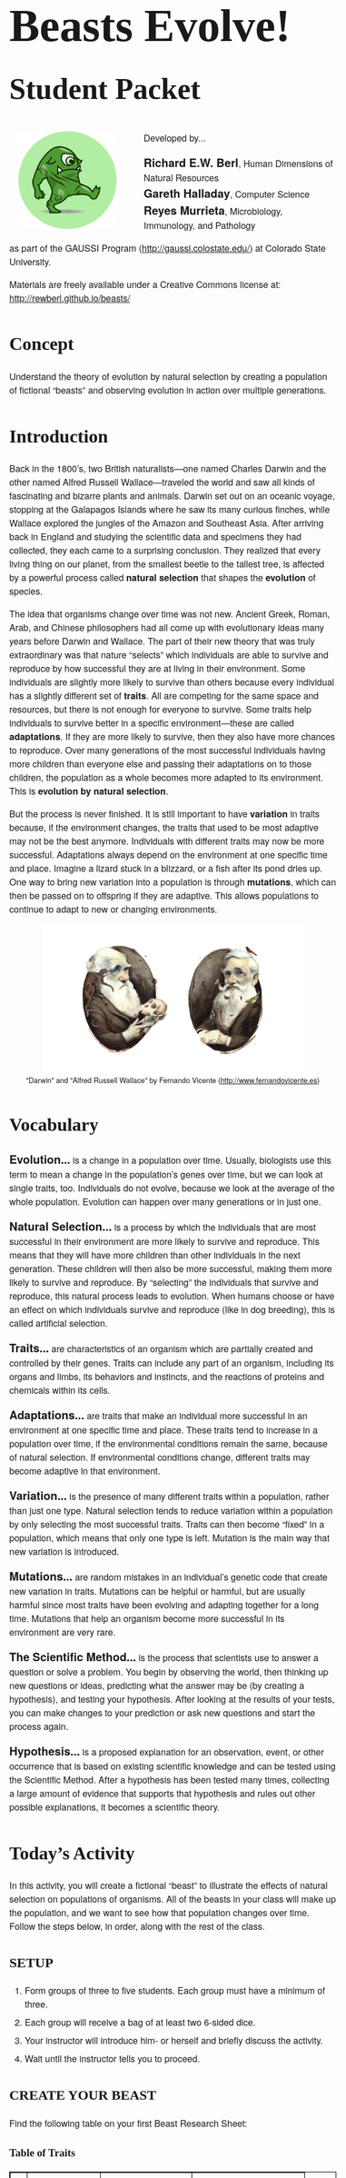 <style>
body {
  margin: 5%;
  font-family: "PT Sans", "Helvetica Neue", Helvetica, Arial, sans-serif;
  font-size: 16px;
  line-height: 1.5;
}
h1, h2, h3, h4, h5, h6 {
  font-family: "PT Serif", "Palatino Linotype", Palatino, serif;
}
.page-title {
  font-size: 5em;
  line-height: 0;
}
.page-stitle  {
  font-size: 3.25em;
}
.vocab {
  font-size: 1.25em;
  font-weight: bold;
}
table, th, td {
  border: 1px solid black;
  border-collapse: collapse;
}
table {
  width: 100%;
}
th, td {
  padding: 0.5em;
}
tr:nth-child(even) {
  background-color: #f2f2f2
}
li {
  margin: 0.5em 0;
}
</style>


<h1 class="page-title">Beasts Evolve!</h1>
<h1 class="page-stitle">Student Packet</h1>

<img src="monster_round.png" style="float: left; margin: 0em 3em 1em 1em; max-width: 30%;">

Developed by...

<span class="vocab">Richard E.W. Berl</span>, Human Dimensions of Natural Resources<br>
<span class="vocab">Gareth Halladay</span>, Computer Science<br>
<span class="vocab">Reyes Murrieta</span>, Microbiology, Immunology, and Pathology

as part of the GAUSSI Program (<a href="http://gaussi.colostate.edu/" target="_blank">http://gaussi.colostate.edu/</a>) at Colorado State University.

Materials are freely available under a Creative Commons license at: <a href="http://rewberl.github.io/beasts/" target="_blank">http://rewberl.github.io/beasts/</a>


# Concept

Understand the theory of evolution by natural selection by creating a population of fictional “beasts” and observing evolution in action over multiple generations.

# Introduction

Back in the 1800’s, two British naturalists—one named Charles Darwin and the other named Alfred Russell Wallace—traveled the world and saw all kinds of fascinating and bizarre plants and animals. Darwin set out on an oceanic voyage, stopping at the Galapagos Islands where he saw its many curious finches, while Wallace explored the jungles of the Amazon and Southeast Asia. After arriving back in England and studying the scientific data and specimens they had collected, they each came to a surprising conclusion. They realized that every living thing on our planet, from the smallest beetle to the tallest tree, is affected by a powerful process called **natural selection** that shapes the **evolution** of species.

The idea that organisms change over time was not new. Ancient Greek, Roman, Arab, and Chinese philosophers had all come up with evolutionary ideas many years before Darwin and Wallace. The part of their new theory that was truly extraordinary was that nature “selects” which individuals are able to survive and reproduce by how successful they are at living in their environment. Some individuals are slightly more likely to survive than others because every individual has a slightly different set of **traits**. All are competing for the same space and resources, but there is not enough for everyone to survive. Some traits help individuals to survive better in a specific environment—these are called **adaptations**. If they are more likely to survive, then they also have more chances to reproduce. Over many generations of the most successful individuals having more children than everyone else and passing their adaptations on to those children, the population as a whole becomes more adapted to its environment. This is **evolution by natural selection**.

But the process is never finished. It is still important to have **variation** in traits because, if the environment changes, the traits that used to be most adaptive may not be the best anymore. Individuals with different traits may now be more successful. Adaptations always depend on the environment at one specific time and place. Imagine a lizard stuck in a blizzard, or a fish after its pond dries up. One way to bring new variation into a population is through **mutations**, which can then be passed on to offspring if they are adaptive. This allows populations to continue to adapt to new or changing environments.

<img src="darwin-wallace.png" style="display: block; margin: auto; max-width: 80%;">
<div style="text-align: center; font-size: 0.8em;">"Darwin" and "Alfred Russell Wallace" by Fernando Vicente (<a href="http://www.fernandovicente.es" target="_blank">http://www.fernandovicente.es</a>)</div>


# Vocabulary

<span class="vocab">Evolution...</span> is a change in a population over time. Usually, biologists use this term to mean a change in the population’s genes over time, but we can look at single traits, too. Individuals do not evolve, because we look at the average of the whole population. Evolution can happen over many generations or in just one.

<span class="vocab">Natural Selection...</span> is a process by which the individuals that are most successful in their environment are more likely to survive and reproduce. This means that they will have more children than other individuals in the next generation. These children will then also be more successful, making them more likely to survive and reproduce. By “selecting” the individuals that survive and reproduce, this natural process leads to evolution. When humans choose or have an effect on which individuals survive and reproduce (like in dog breeding), this is called artificial selection.

<span class="vocab">Traits...</span> are characteristics of an organism which are partially created and controlled by their genes. Traits can include any part of an organism, including its organs and limbs, its behaviors and instincts, and the reactions of proteins and chemicals within its cells.

<span class="vocab">Adaptations...</span> are traits that make an individual more successful in an environment at one specific time and place. These traits tend to increase in a population over time, if the environmental conditions remain the same, because of natural selection. If environmental conditions change, different traits may become adaptive in that environment.

<span class="vocab">Variation...</span> is the presence of many different traits within a population, rather than just one type. Natural selection tends to reduce variation within a population by only selecting the most successful traits. Traits can then become “fixed” in a population, which means that only one type is left. Mutation is the main way that new variation is introduced.

<span class="vocab">Mutations...</span> are random mistakes in an individual’s genetic code that create new variation in traits. Mutations can be helpful or harmful, but are usually harmful since most traits have been evolving and adapting together for a long time. Mutations that help an organism become more successful in its environment are very rare.

<span class="vocab">The Scientific Method...</span> is the process that scientists use to answer a question or solve a problem. You begin by observing the world, then thinking up new questions or ideas, predicting what the answer may be (by creating a hypothesis), and testing your hypothesis. After looking at the results of your tests, you can make changes to your prediction or ask new questions and start the process again.

<span class="vocab">Hypothesis...</span> is a proposed explanation for an observation, event, or other occurrence that is based on existing scientific knowledge and can be tested using the Scientific Method. After a hypothesis has been tested many times, collecting a large amount of evidence that supports that hypothesis and rules out other possible explanations, it becomes a scientific theory.


# Today’s Activity

In this activity, you will create a fictional “beast” to illustrate the effects of natural selection on populations of organisms. All of the beasts in your class will make up the population, and we want to see how that population changes over time. Follow the steps below, in order, along with the rest of the class.

## SETUP

1. Form groups of three to five students. Each group must have a minimum of three.
1. Each group will receive a bag of at least two 6-sided dice.
1. Your instructor will introduce him- or herself and briefly discuss the activity.
1. Wait until the instructor tells you to proceed.

## CREATE YOUR BEAST

Find the following table on your first Beast Research Sheet:

### **Table of Traits**

|        |   A.<br>Primary Sense  |      B.<br>Dentition and Diet      |     C.<br>Locomotion and Terrain     |
|--------|:----------------------:|:----------------------------------:|:------------------------------------:|
| **1.** |  Big Eyes<br>(*Sight*) |       Sharp Teeth<br>(*Meat*)      | Two Legs & Two Arms<br>(*Flat Land*) |
| **2.** |  Big Ears<br>(*Sound*) |      Blunt Teeth<br>(*Plants*)     |      Four Legs<br>(*Rough Land*)     |
| **3.** | Big Snout<br>(*Smell*) | Mixed Teeth<br>(*Meat and Plants*) |    Two Legs & Two Wings<br>(*Air*)   |
| **4.** |  Big Feet<br>(*Touch*) |   Beak<br>(*Insects and Grains*)   |      Four Flippers<br>(*Water*)      |

1. Choose one trait (rows 1-4) of each type (columns A-C) from the table for your beast. Circle these traits on your first Beast Research Sheet. **Keep your trait choices secret** from other students until the **Environmental Change** step.
1. Draw your beast on your Beast Research Sheet using the traits you selected. For any traits not included in the table (like body shape, scales, feathers, fur, etc.), draw your beast however you think it should look.
1. Give your beast a name, write your initials, and write “1” for the generation number in the top right.
1. **Do not** fill out anything on the bottom portion of the sheet yet.

## FORM A HYPOTHESIS

In scientific research, we use the **scientific method** to test a **hypothesis** about what we think will happen. A good hypothesis can usually be structured as an **“if-then”** statement, something like: “**If** I drop my sandwich, **then** I will feel sad.”

* Your instructor will ask for a show of hands for how many students chose each trait in the table and put the tally up on the board. Raise your hand for each trait that you chose.

### Consider What You Know

Look at the trait tally to get an idea of what your class’s population of beasts looks like.

* Are there any traits that are more common in their type than any others? Are there any that are less common? Or, are all of them about equal?
* If there are any traits that are more common, what kind of environment do you think those beasts would do well in? What kind of environment would they do poorly in? If there are any traits that are less common, what kind of environmental change could happen to help them do well?

### Consider Future Conditions

Your instructor will roll a twenty-sided die to determine a random environmental event. **Do not read the consequences of that event yet.** Think about what effects that event may have on your population of beasts.

### Make a Prediction

Using what you know about which traits are most common in your population, what you know about natural selection, and which natural event was chosen, **fill in the blank parts of your hypothesis below.**

We will return to your hypothesis at the end of the activity, so keep it in mind as you see what happens during each generation. There is space for you to take notes about your observations as the activity proceeds.

### Your Hypothesis

<span class="vocab">If</span> [event name]

<br><hr>

occurs <span class="vocab">then</span> I predict beasts with...

<br><hr>
<br><hr>
<br><hr>

will become **more common** in the population <span class="vocab">and</span>
beasts with...

<br><hr>
<br><hr>
<br><hr>

will become **less common** in the population.

### Research Notes

During the activity, you can use this space below to take notes about your hypothesis:

<br><hr>
<br><hr>
<br><hr>
<br><hr>
<br><hr>
<br><hr>
<br><hr>
<br><hr>
<br><hr>

## ENVIRONMENTAL CHANGE

1. Your instructor will roll a 20-sided die to determine a random environmental event. If this is the first generation, the event has already been determined. Your instructor will read the details and consequences of the event.
1. **Only two beasts from your group will survive** the event to continue the population. Have a discussion within your group to decide which beasts you think would be least likely to survive, given the details and consequences of the event, and why. Each trait that a beast has under the list of “Dies” consequences is a point against its survival, and each trait in the “Survives” list is a point toward its survival.
1. If your group cannot agree, or too many beasts would survive the event, or too many beasts would die from the event, your beasts will compete to survive. If your group has decided that some beasts will definitely survive or definitely die, but are unsure about the rest, only the beasts that your group is unsure about should compete. Use the **Competition** rules below.
1. When only two beasts remain, record on your research sheet what the event was, whether your beast survived or died, and why. If your group could not decide on a reason together, use a couple sentences to make up a story that makes sense given the event that occurred.

## COMPETITION

1. In this activity, competition **only** occurs when group members are unable to decide which beasts should survive or die from an environmental event. **Otherwise, skip this section.**
1. Each member of your group with a beast that is competing should choose a 6-sided die. Wait until everyone has a die ready. Borrow additional dice from nearby groups or request more from the instructor, if needed.
1. Designate one member of your group to count down from five: “5... 4... 3... 2... 1... GO!”
1. When the designated group member says “GO!”, all competing group members should start rolling their dice and continue rolling until their result is a 6.
1. If only one additional survivor was needed, the first group member to roll a 6 has their beast survive to continue the population. If two survivors were needed, the first two members to roll a 6 have their beasts survive.
1. Die rolls that fall off of the table or land at an angle do not count. Pick it up and roll again.

## PREPARING THE NEXT GENERATION

Get a new research sheet ready for the next generation of beasts.

If your beast **survived** the previous generation... Congratulations!

1. On your new Beast Research Sheet, put a small “X” in the box on the top right of the traits that your last beast had. These traits may change in the **Mutation** step, so **do not draw your new beast yet.**
1. Make sure that you have filled out your old Beast Research Sheet completely and give it to the instructor.
1. Wait for the rest of your group to finish. Once they are done, you may all continue to the **Mutation** step.

If your beast **died** in the previous generation...

1. On your new Beast Research Sheet, create a new beast using the following rules.
1. For each of the trait types (columns A-C), choose one of the two surviving beasts in your group and copy its trait for your new beast by putting a small “X” next to these selections on the table your new research sheet. These traits may change in the **Mutation** step, so **do not draw your new beast yet.**
1. If this was the first generation and first environmental event, make sure that you have filled out your old Beast Research Sheet completely and give it to the instructor. Otherwise, keep your beast and do not hand it in. **After the first generation, only beasts that survived should be handed in.**
1. Wait for the rest of your group to finish. Once they are done, you may all continue to the **Mutation** step.

## MUTATION

**Every** member of your group should roll a 6-sided die, regardless of whether their beast survived or died.

1. If you roll a 1, 2, or 3, then your beast does gain a mutation. Continue with the steps below.
    * Look at the table of traits on your Beast Research Sheet and roll a 6-sided die two more times. Your first roll is for the type of trait (1-4 for columns A-D). Your second roll is for the trait of that type (rows 1-4). If you get a 5 or a 6 for either roll, reroll until you get a number 1 through 4.
    * If you got a different trait than the one your beast inherited from the previous generation for that type (with an “X” in the box), then your new beast has a mutation that causes it to have that trait instead.
    * If you got the same trait as the one your beast inherited from the previous generation for that type (with an “X” in the box), then your beast does have a mutation but it was not enough to change the trait.
1. If you roll a 4, 5, or 6, your beast **does not** gain a mutation.

Now that you have found out whether or not your beast has gained a mutation, circle your final traits on the table of your new research sheet. Using those traits, draw your new beast for the next generation on your new Beast Research Sheet.

Fill out the top part of your research sheet with your new beast’s name and the new generation number. Again, **do not** fill out anything on the bottom portion of the sheet until after the environmental event.

Once your class is finished creating their new beasts, go back to the **Environmental Change** section. Your instructor will roll the 20-sided die for another event and repeat all of the following steps two more times, for a total of three generations. If there is time, your instructor may continue on to five generations.


# Discussion Questions

Choose one person in your group to read the questions aloud. Discuss the questions below with your group and fill in your answers. Some questions relate to the concepts you read about in the introduction, but others have no right or wrong answers, so write what you think is the best answer given what you know and what you saw happen within your population of beasts. Your instructor may also choose to go through these questions as a class.


**1.a.** Look at the trait tallies for the first and second generations on the board. Was your hypothesis correct, partially correct, or incorrect? Was it difficult to predict what your population of beasts would look like in the next generation, based on your initial observations?

<br><hr>
<br><hr>
<br><hr>
<br><hr>
<br>


**1.b.** After three generations, what can you predict about what you think the population of beasts will look like after twenty generations? Is it more difficult to predict what the traits of the population will be further into the future? Why?

<br><hr>
<br><hr>
<br><hr>
<br><hr>
<br>


**1.c.** Think of a place that has extreme environmental changes (in climate, temperature, seasonal changes, weather, natural disasters, etc.). Think of another place that has an environment that stays pretty much the same all the time. What effects do you think this would have on the evolution of the organisms that live in each of these two places?

<br><hr>
<br><hr>
<br><hr>
<br><hr>
<br>


**2.a.** What differences do you notice between the traits of the beasts in the first generation and the beasts that survived the last generation?

<br><hr>
<br><hr>
<br><hr>
<br><hr>
<br>


**2.b.** For each of the these changes, were they gradual, or did they suddenly change in just one generation?

<br><hr>
<br><hr>
<br><hr>
<br><hr>
<br>


**2.c.** Overall, did the population tend to lose variation over time (within the types of traits, the columns), or gain variation over time? Why do you think this is?

<br><hr>
<br><hr>
<br><hr>
<br><hr>
<br>


**3.a.** In the survivors of the last generation, which types of traits (columns) have the most variation? Are there any traits that have “fixed,” or lost all variation?

<br><hr>
<br><hr>
<br><hr>
<br><hr>
<br>


**3.b.** Is there any way that the population could get back traits that were lost or gain new ones, increasing variation? How often do you think this happens?

<br><hr>
<br><hr>
<br><hr>
<br><hr>
<br>


**3.c.** Why might it be important for the population to have some variation in all of its traits, even if that means some individuals may be less successful than others?

<br><hr>
<br><hr>
<br><hr>
<br><hr>
<br>


**4.a.** In your group did the descendents of any beasts from the first generation survive all the way to the end? Did any survive two generations in a row?

<br><hr>
<br><hr>
<br><hr>
<br><hr>
<br>


**4.b.** Do the beasts that survived longer have any traits in common?

<br><hr>
<br><hr>
<br><hr>
<br><hr>
<br>


**4.c.** Do you think there was something special about the beasts that survived longer that made them better than all the others or was it random chance? Was it some of both? Why?

<br><hr>
<br><hr>
<br><hr>
<br><hr>
<br><hr>
<br>


**5.** What was the most surprising or exciting thing you learned from this activity? Why was it surprising or exciting to you?

<br><hr>
<br><hr>
<br><hr>
<br><hr>
<br><hr>
<br>


<br><br><br><br>

<div style="font-size: 0.8em;">
The 'monster emoji' image is used under Open License from Emojidex (<a href="http://www.emojidex.com/emojidex/emojidex_open_license" target="_blank">http://www.emojidex.com/emojidex/emojidex_open_license</a>) and is distributed under the same license.

“Darwin” and “Alfred Russell Wallace” are copyright Fernando Vicente (<a href="http://www.fernandovicente.es" target="_blank">http://www.fernandovicente.es</a>).

All other materials are distributed under a Creative Commons Attribution-NonCommercial 4.0 International license (<a href="http://creativecommons.org/licenses/by-nc/4.0/" target="_blank">http://creativecommons.org/licenses/by-nc/4.0/</a>) and are available online at: <a href="http://rewberl.github.io/beasts/" target="_blank">http://rewberl.github.io/beasts/</a>
</div>

<!---
HTML:
pandoc beasts_student_v01.md -f markdown -t html -s -o test1.html -S --email-obfuscation=javascript --self-contained

DOCX:
pandoc beasts_student_v01.md -f markdown -t html -S | pandoc -f html -o test1.docx --reference-docx reference.docx

PDF:
pandoc beasts_student_v01.md -f markdown -s -t html -S | pandoc -f html -o test1.pdf
--->
